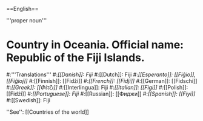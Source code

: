 ==English==

'''proper noun'''

# Country in Oceania. Official name: Republic of the Fiji Islands.
#:'''Translations'''
#:*[[Danish]]: Fiji
#:*[[Dutch]]: Fiji
#:*[[Esperanto]]: [[Fiĝio]], [[Fiĝioj]]
#:*[[Finnish]]: [[Fidži]]
#:*[[French]]: [[Fidji]]
#:*[[German]]: [[Fidschi]]
#:*[[Greek]]: [[Φίτζι]]
#:*[[Interlingua]]: Fiji
#:*[[Italian]]: [[Figi]]
#:*[[Polish]]: [[Fidżi]]
#:*[[Portuguese]]: Fiji
#:*[[Russian]]: [[Фиджи]]
#:*[[Spanish]]: [[Fiyi]]
#:*[[Swedish]]: Fiji

''See'': [[Countries of the world]]